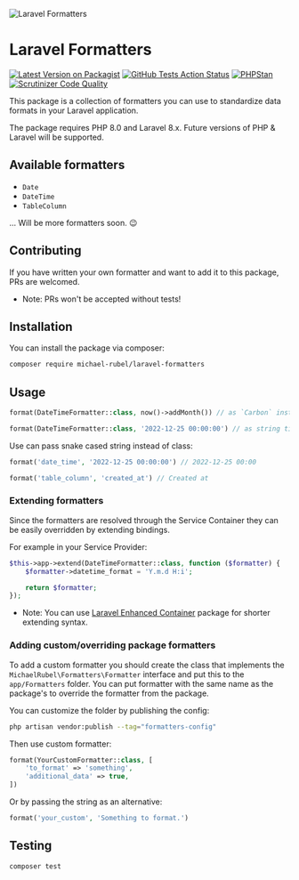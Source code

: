 ![Laravel Formatters](https://user-images.githubusercontent.com/37669560/139543664-89e5c4ed-0648-40c9-bccf-18e42ae4c2d0.png)

# Laravel Formatters
[![Latest Version on Packagist](https://img.shields.io/packagist/v/michael-rubel/laravel-formatters.svg?style=flat-square)](https://packagist.org/packages/michael-rubel/laravel-formatters)
[![GitHub Tests Action Status](https://img.shields.io/github/workflow/status/michael-rubel/laravel-formatters/run-tests?label=Tests)](https://github.com/michael-rubel/laravel-formatters/actions)
[![PHPStan](https://img.shields.io/github/workflow/status/michael-rubel/laravel-formatters/phpstan?label=Larastan)](https://github.com/michael-rubel/laravel-formatters/actions)
[![Scrutinizer Code Quality](https://scrutinizer-ci.com/g/michael-rubel/laravel-formatters/badges/quality-score.png?b=main)](https://scrutinizer-ci.com/g/michael-rubel/laravel-formatters/?branch=main)

This package is a collection of formatters you can use to standardize data formats in your Laravel application.

The package requires PHP 8.0 and Laravel 8.x.
Future versions of PHP & Laravel will be supported.

## Available formatters
- `Date`
- `DateTime`
- `TableColumn`

... Will be more formatters soon. 😉

## Contributing
If you have written your own formatter and want to add it to this package, PRs are welcomed.
- Note: PRs won't be accepted without tests!

## Installation
You can install the package via composer:

```bash
composer require michael-rubel/laravel-formatters
```

## Usage

```php
format(DateTimeFormatter::class, now()->addMonth()) // as `Carbon` instance

format(DateTimeFormatter::class, '2022-12-25 00:00:00') // as string timestamp
```

Use can pass snake cased string instead of class:
```php
format('date_time', '2022-12-25 00:00:00') // 2022-12-25 00:00

format('table_column', 'created_at') // Created at
```

### Extending formatters
Since the formatters are resolved through the Service Container they can be easily overridden by extending bindings.

For example in your Service Provider:
```php
$this->app->extend(DateTimeFormatter::class, function ($formatter) {
    $formatter->datetime_format = 'Y.m.d H:i';

    return $formatter;
});
```

- Note: You can use [Laravel Enhanced Container](https://github.com/michael-rubel/laravel-enhanced-container) package for shorter extending syntax.

### Adding custom/overriding package formatters
To add a custom formatter you should create the class that implements the `MichaelRubel\Formatters\Formatter` interface and put this to the `app/Formatters` folder.
You can put formatter with the same name as the package's to override the formatter from the package.

You can customize the folder by publishing the config:
```bash
php artisan vendor:publish --tag="formatters-config"
```

Then use custom formatter:
```php
format(YourCustomFormatter::class, [
    'to_format' => 'something',
    'additional_data' => true,
])
```

Or by passing the string as an alternative:
```php
format('your_custom', 'Something to format.')
```

## Testing
```bash
composer test
```
